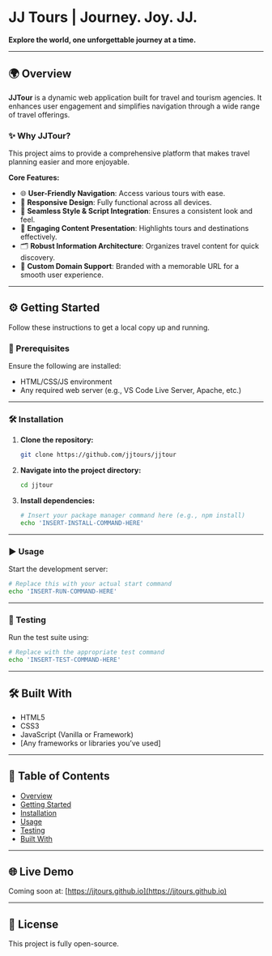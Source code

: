 
# JJ Tours | Journey. Joy. JJ.

**Explore the world, one unforgettable journey at a time.**

---

## 🌍 Overview

**JJTour** is a dynamic web application built for travel and tourism agencies. It enhances user engagement and simplifies navigation through a wide range of travel offerings.

### ✨ Why JJTour?

This project aims to provide a comprehensive platform that makes travel planning easier and more enjoyable.

**Core Features:**

- 🌐 **User-Friendly Navigation**: Access various tours with ease.
- 📱 **Responsive Design**: Fully functional across all devices.
- 🎨 **Seamless Style & Script Integration**: Ensures a consistent look and feel.
- 📸 **Engaging Content Presentation**: Highlights tours and destinations effectively.
- 🗂 **Robust Information Architecture**: Organizes travel content for quick discovery.
- 🔗 **Custom Domain Support**: Branded with a memorable URL for a smooth user experience.

---

## ⚙️ Getting Started

Follow these instructions to get a local copy up and running.

### 🧾 Prerequisites

Ensure the following are installed:

- HTML/CSS/JS environment
- Any required web server (e.g., VS Code Live Server, Apache, etc.)

---

### 🛠️ Installation

1. **Clone the repository:**

   ```bash
   git clone https://github.com/jjtours/jjtour
   ```

2. **Navigate into the project directory:**

   ```bash
   cd jjtour
   ```

3. **Install dependencies:**

   ```bash
   # Insert your package manager command here (e.g., npm install)
   echo 'INSERT-INSTALL-COMMAND-HERE'
   ```

---

### ▶️ Usage

Start the development server:

```bash
# Replace this with your actual start command
echo 'INSERT-RUN-COMMAND-HERE'
```

---

### 🧪 Testing

Run the test suite using:

```bash
# Replace with the appropriate test command
echo 'INSERT-TEST-COMMAND-HERE'
```

---

## 🛠 Built With

- HTML5
- CSS3
- JavaScript (Vanilla or Framework)
- [Any frameworks or libraries you’ve used]

---

## 📁 Table of Contents

- [Overview](#overview)
- [Getting Started](#-getting-started)
- [Installation](#-installation)
- [Usage](#-usage)
- [Testing](#-testing)
- [Built With](#-built-with)

---

## 🌐 Live Demo

Coming soon at: [https://jjtours.github.io](https://jjtours.github.io)

---

## 📄 License

This project is fully open-source. 
